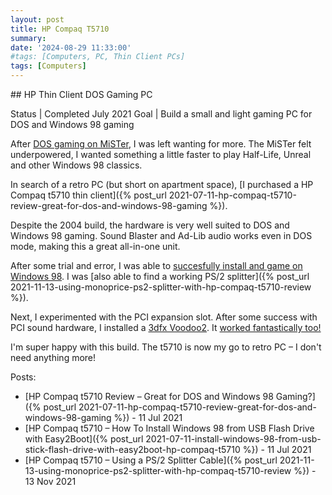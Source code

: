 ```yaml
---
layout: post
title: HP Compaq T5710
summary: 
date: '2024-08-29 11:33:00'
#tags: [Computers, PC, Thin Client PCs]
tags: [Computers]
---
```


<a name="HP Thin Client DOS Gaming PC">
## HP Thin Client DOS Gaming PC

Status | Completed July 2021
Goal | Build a small and light gaming PC for DOS and Windows 98 gaming

After <a href="#DOS Gaming on MiSTer FPGA">DOS gaming on MiSTer</a>, I was left wanting for more. The MiSTer felt underpowered, I wanted something a little faster to play Half-Life, Unreal and other Windows 98 classics.

In search of a retro PC (but short on apartment space), [I purchased a HP Compaq t5710 thin client]({% post_url 2021-07-11-hp-compaq-t5710-review-great-for-dos-and-windows-98-gaming %}).

Despite the 2004 build, the hardware is very well suited to DOS and Windows 98 gaming. Sound Blaster and Ad-Lib audio works even in DOS mode, making this a great all-in-one unit.

After some trial and error, I was able to <a href="https://youtu.be/V4DIPffO-sI" target="_blank">succesfully install and game on Windows 98</a>. I was [also able to find a working PS/2 splitter]({% post_url 2021-11-13-using-monoprice-ps2-splitter-with-hp-compaq-t5710-review %}).

Next, I experimented with the PCI expansion slot. After some success with PCI sound hardware, I installed a <a href="https://en.wikipedia.org/wiki/Voodoo2" target="_blank">3dfx Voodoo2</a>. It <a href="https://twitter.com/jamesfmackenzie/status/1492922391223283714" target="_blank">worked fantastically too!</a>

I'm super happy with this build. The t5710 is now my go to retro PC – I don't need anything more!

Posts:

- [HP Compaq t5710 Review – Great for DOS and Windows 98 Gaming?]({% post_url 2021-07-11-hp-compaq-t5710-review-great-for-dos-and-windows-98-gaming %}) - 11 Jul 2021
- [HP Compaq t5710 – How To Install Windows 98 from USB Flash Drive with Easy2Boot]({% post_url 2021-07-11-install-windows-98-from-usb-stick-flash-drive-with-easy2boot-hp-compaq-t5710 %}) - 11 Jul 2021
- [HP Compaq t5710 – Using a PS/2 Splitter Cable]({% post_url 2021-11-13-using-monoprice-ps2-splitter-with-hp-compaq-t5710-review %}) - 13 Nov 2021